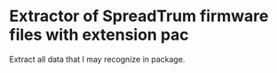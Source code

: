 # Extractor of SpreadTrum firmware files with extension pac

Extract all data that I may recognize in package.